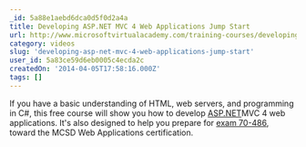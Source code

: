 ```yaml
---
_id: 5a88e1aebd6dca0d5f0d2a4a
title: Developing ASP.NET MVC 4 Web Applications Jump Start
url: http://www.microsoftvirtualacademy.com/training-courses/developing-asp-net-mvc-4-web-applications-jump-start
category: videos
slug: 'developing-asp-net-mvc-4-web-applications-jump-start'
user_id: 5a83ce59d6eb0005c4ecda2c
createdOn: '2014-04-05T17:58:16.000Z'
tags: []
---
```


If you have a basic understanding of HTML, web servers, and programming in C#, this free course will show you how to develop <a href="http://asp.net/" target="_blank">ASP.NET</a>MVC 4 web applications. It's also designed to help you prepare for <a href="http://click.email.microsoftemail.com/?qs=01b27cbaf007647e4b9bbe72246bfb3f7ec254d902aff89102a4db055b3838c24cc3a06e36d3036c" target="_blank">exam 70-486</a>, toward the MCSD Web Applications certification.
